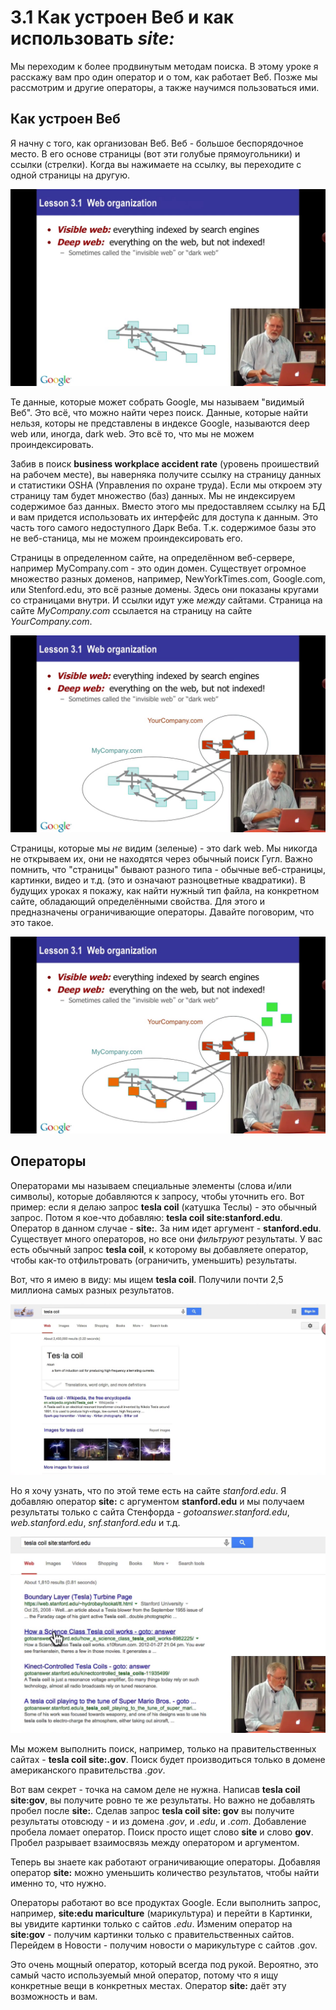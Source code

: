 # 3.1 Как устроен Веб и как использовать *site:*

Мы переходим к более продвинутым методам поиска. В этому уроке я расскажу вам про один оператор и о том, как работает Веб. Позже мы рассмотрим и другие операторы, а также научимся пользоваться ими.

## Как устроен Веб

Я начну с того, как организован Веб. Веб - большое беспорядочное место. В его основе страницы (вот эти голубые прямоугольники) и ссылки (стрелки). Когда вы нажимаете на ссылку, вы переходите с одной страницы на другую.

![](../images/3_1_001_web_organization.png)

Те данные, которые может собрать Google, мы называем "видимый Веб". Это всё, что можно найти через поиск. Данные, которые найти нельзя, которы не представлены в индексе Google, называются deep web или, иногда, dark web. Это всё то, что мы не можем проиндексировать.

Забив в поиск __business workplace accident rate__ (уровень проишествий на рабочем месте), вы наверняка получите ссылку на страницу данных и статистики OSHA (Управления по охране труда). Если мы откроем эту страницу там будет множество (баз) данных. Мы не индексируем содержимое баз данных. Вместо этого мы предоставляем ссылку на БД и вам придется использовать их интерфейс для доступа к данным. Это часть того самого недоступного Дарк Веба. Т.к. содержимое базы это не веб-станица, мы не можем проиндексировать его.

Страницы в определенном сайте, на определённом веб-сервере, например MyCompany.com - это один домен. Существует огромное множество разных доменов, например, NewYorkTimes.com, Google.com, или Stenford.edu, это всё разные домены. Здесь они показаны кругами со страницами внутри. И ссылки идут уже *между* сайтами. Страница на сайте *MyCompany.com* ссылается на страницу на сайте *YourCompany.com*.

![](../images/3_1_002_domains.png)

Страницы, которые мы *не* видим (зеленые) - это dark web. Мы никогда не открываем их, они не находятся через обычный поиск Гугл. Важно помнить, что "страницы" бывают разного типа - обычные веб-страницы, картинки, видео и т.д. (это и означают разноцветные квадратики). В будущих уроках я покажу, как найти нужный тип файла, на конкретном сайте, обладающий определёнными свойства. Для этого и предназначены ограничивающие операторы. Давайте поговорим, что это такое.

![](../images/3_1_003_various_content.png)

## Операторы

Операторами мы называем специальные элементы (слова и/или символы), которые добавляются к запросу, чтобы уточнить его. Вот пример: если я делаю запрос __tesla coil__ (катушка Теслы) - это обычный запрос. Потом я кое-что добавляю: __tesla coil site:stanford.edu__. Оператор в данном случае - __site:__. За ним идет аргумент - __stanford.edu__. Существует много операторов, но все они *фильтруют* результаты. У вас есть обычный запрос __tesla coil__, к которому вы добавляете оператор, чтобы как-то отфильтровать (ограничить, уменьшить) результаты.

Вот, что я имею в виду: мы ищем __tesla coil__. Получили почти 2,5 миллиона самых разных результатов.

![](../images/3_1_004_tesla_coil.png)

Но я хочу узнать, что по этой теме есть на сайте *stanford.edu*. Я добавляю оператор __site:__ с аргументом __stanford.edu__ и мы получаем результаты только с сайта Стенфорда - *gotoanswer.stanford.edu*, *web.stanford.edu*, *snf.stanford.edu* и т.д.

![](../images/3_1_005_tesla_coil_stanford.png)

Мы можем выполнить поиск, например, только на правительственных сайтах - __tesla coil site:.gov__. Поиск будет производиться только в домене американского правительства *.gov*.

Вот вам секрет - точка на самом деле не нужна. Написав __tesla coil site:gov__, вы получите ровно те же результаты. Но важно не добавлять пробел после __site:__. Сделав запрос __tesla coil site: gov__ вы получите результаты отовсюду - и из домена *.gov*, и *.edu*, и *.com*. Добавление пробела ломает оператор. Поиск просто ищет слово __site__ и слово __gov__. Пробел разрывает взаимосвязь между оператором и аргументом.

Теперь вы знаете как работают ограничивающие операторы. Добавляя оператор __site:__ можно уменьшить количество результатов, чтобы найти именно то, что нужно.

Операторы работают во все продуктах Google. Если выполнить запрос, например, __site:edu mariculture__ (марикультура) и перейти в Картинки, вы увидите картинки только с сайтов *.edu*. Изменим оператор на __site:gov__ - получим картинки только с правительственных сайтов. Перейдем в Новости - получим новости о марикультуре с сайтов .gov.

Это очень мощный оператор, который всегда под рукой. Вероятно, это самый часто используемый мной оператор, потому что я ищу конкретные вещи в конкретных местах. Оператор __site:__ даёт эту возможность и вам.
